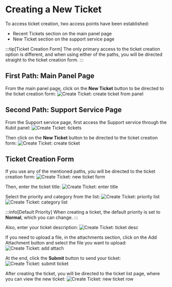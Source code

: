# Creating a New Ticket

To access ticket creation, two access points have been established:

- Recent Tickets section on the main panel page
- New Ticket section on the support service page

:::tip[Ticket Creation Form]
The only primary access to the ticket creation option is different, and when using either of the paths, you will be directed straight to the ticket creation form.
:::

## First Path: Main Panel Page

From the main panel page, click on the **New Ticket** button to be directed to the ticket creation form:
![Create Ticket: create ticket from panel](create-ticket-from-panel.png)

## Second Path: Support Service Page

From the Support service page, first access the Support service through the Kubit panel:
![Create Ticket: tickets](ticketing.png)

Then click on the **New Ticket** button to be directed to the ticket creation form:
![Create Ticket: create ticket](create-ticket.png)

## Ticket Creation Form

If you use any of the mentioned paths, you will be directed to the ticket creation form:
![Create Ticket: new ticket form](new-ticket-form.png)

Then, enter the ticket title:
![Create Ticket: enter title](enter-title.png)

Select the priority and category from the list:
![Create Ticket: priority list](priority-list.png)
![Create Ticket: category list](category-list.png)

:::info[Default Priority]
When creating a ticket, the default priority is set to **Normal**, which you can change.
:::

Also, enter your ticket description:
![Create Ticket: ticket desc](ticket-desc.png)

If you need to upload a file, in the attachments section, click on the Add Attachment button and select the file you want to upload:
![Create Ticket: add attach](add-attach.png)

At the end, click the **Submit** button to send your ticket:
![Create Ticket: submit ticket](submit-ticket.png)

After creating the ticket, you will be directed to the ticket list page, where you can view the new ticket:
![Create Ticket: new ticket row](new-ticket-row.png)
